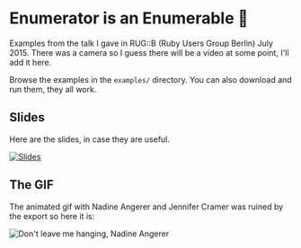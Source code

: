 # Enumerator is an Enumerable 💃

Examples from the talk I gave in RUG::B (Ruby Users Group Berlin) July 2015. There was a camera so I guess there will be a video at some point, I'll add it here.

Browse the examples in the `examples/` directory. You can also download and run them, they all work.

## Slides

Here are the slides, in case they are useful.

[![Slides](https://speakerd.s3.amazonaws.com/presentations/c6d36f8ae98a423684adb58518f029ea/slide_1.jpg)](https://speakerdeck.com/porras/enumerator-is-an-enumerable)

## The GIF

The animated gif with Nadine Angerer and Jennifer Cramer was ruined by the export so here it is:

![Don't leave me hanging, Nadine Angerer](http://cl.ly/image/2z2G0o0u1833/adpYN6Q_460sv.gif)
